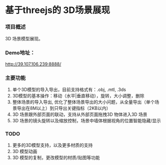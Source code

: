 # 基于threejs的 3D场景展现 <br />

### 项目概述<br />
3D 场景模型展现。

### Demo地址：<br />
<http://39.107.106.239:8888/>


### 主要功能<br />
1. 单个3D模型的导入导出，目前支持格式有：.obj, .mtl, .3ds
2. 3D模型的基本操作：移动（水平|垂直移动），旋转，大小调整，删除
3. 整体场景的导入导出, 优化了整体场景导出的大小问题，从全量导出（单个场景导出在8M以上）到只导出关键指标（2KB以内）
4. 3D 场景跟外部页面的联动，支持从外部页面拖拽3D 物体进入3D 场景
5. 3D 场景的镜头旋转以及缩放控制，场景中墙体根据视角的位置智能隐藏/显示

### TODO<br />
1. 更多的3D模型支持，以及更多材质的支持
2. 3D 模型动画
3. 3D 模型的复制，更改模型的材质/贴图等功能
